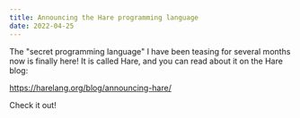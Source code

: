 ```yaml
---
title: Announcing the Hare programming language
date: 2022-04-25
---
```


The "secret programming language" I have been teasing for several months now is
finally here! It is called Hare, and you can read about it on the Hare blog:

https://harelang.org/blog/announcing-hare/

Check it out!
